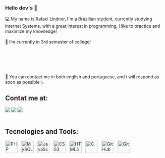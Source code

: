 ### Hello dev's 👋


💻 My name is Rafael Lindner, I'm a Brazilian student, currently studying Internet Systems, with a great interest in programming, I like to practice and maximize my    knowledge! </br></br>
🌱 I’m currently in 3rd semester of college!

</br></br></br></br>

💬 You can contact me in both english and portuguese, and i will respond as soon as possible ⤵️


## Contat me at:

<div>
<a href="https://www.instagram.com/rafael_lindner/" target="_blank"><img src="https://img.shields.io/badge/-Instagram-%23E4405F?style=for-the-badge&logo=instagram&logoColor=white" target="_blank"></a>
<a href="https://www.linkedin.com/in/rafael-lindner-b94827209/" target="_blank"><img src="https://img.shields.io/badge/-LinkedIn-%230077B5?style=for-the-badge&logo=linkedin&logoColor=white" target="_blank"></a>
<a href = "mailto:rafaelindner@gmail.com"><img src="https://img.shields.io/badge/Gmail-D14836?style=for-the-badge&logo=gmail&logoColor=white" target="_blank"></a>
</div> 

</br>

## Tecnologies and Tools:

<div>
<img src="https://cdn.jsdelivr.net/gh/devicons/devicon/icons/php/php-plain.svg" title="PHP" alt="PHP" width="40" height="40"/> &nbsp
<img src="https://cdn.jsdelivr.net/gh/devicons/devicon/icons/mysql/mysql-plain.svg" title="MySQL" alt="MySQL" width="40" height="40"/> &nbsp
<img src="https://cdn.jsdelivr.net/gh/devicons/devicon/icons/javascript/javascript-plain.svg" title="JavaScript" alt="JavaScript" width="40" height="40"/> &nbsp
<img src="https://cdn.jsdelivr.net/gh/devicons/devicon/icons/css3/css3-plain.svg" title="CSS3" alt="CSS3" width="40" height="40"/> &nbsp
<img src="https://cdn.jsdelivr.net/gh/devicons/devicon/icons/html5/html5-plain.svg" title="HTML5" alt="HTML5" width="40" height="40"/> &nbsp
<img src="https://cdn.jsdelivr.net/gh/devicons/devicon/icons/c/c-plain.svg" title="C" alt="C" width="40" height="40"/> &nbsp
 <img src="https://cdn.jsdelivr.net/gh/devicons/devicon/icons/github/github-original.svg" title="GitHub" alt="GitHub" width="40" height="40"/> &nbsp
<img src="https://cdn.jsdelivr.net/gh/devicons/devicon/icons/git/git-plain.svg" title="Git" alt="Git" width="40" height="40"/>
</div>

</br>
